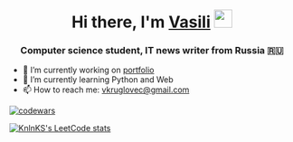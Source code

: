 <h1 align="center">Hi there, I'm <a href="https://daniilshat.ru/" target="_blank">Vasili</a> 
<img src="https://github.com/blackcater/blackcater/raw/main/images/Hi.gif" height="32"/></h1>
<h3 align="center">Computer science student, IT news writer from Russia 🇷🇺</h3>



- 🔭 I’m currently working on <a href="https://vvkrug.ru/">portfolio</a>
- 🌱 I’m currently learning Python and Web
- 📫 How to reach me: vkruglovec@gmail.com

   
 [![codewars](https://www.codewars.com/users/Vasilkrug/badges/large)](https://www.codewars.com/users/Vasilkrug)  
 
 [![KnlnKS's LeetCode stats](https://leetcode-stats-six.vercel.app/api?username=vkruglovec&theme=dark)](https://github.com/vkruglovec/leetcode-stats)
 
